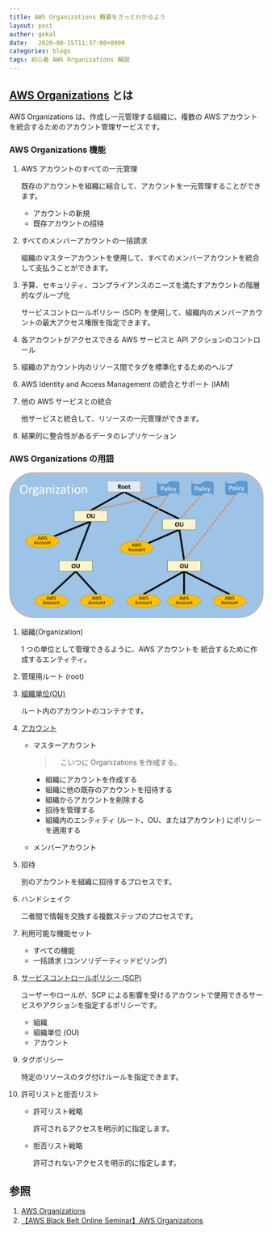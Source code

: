 ```yaml
---
title: AWS Organizations 概要をざっとわかるよう
layout: post
auther: gekal
date:   2020-08-15T11:37:00+0900
categories: blogs
tags: 初心者 AWS Organizations 解説
---
```


## [AWS Organizations](https://docs.aws.amazon.com/ja_jp/organizations/latest/userguide/orgs_introduction.html) とは

AWS Organizations は、作成し一元管理する組織に、複数の AWS アカウントを統合するためのアカウント管理サービスです。

### AWS Organizations 機能

1. AWS アカウントのすべての一元管理

    既存のアカウントを組織に結合して、アカウントを一元管理することができます。

    - アカウントの新規
    - 既存アカウントの招待

2. すべてのメンバーアカウントの一括請求

    組織のマスターアカウントを使用して、すべてのメンバーアカウントを統合して支払うことができます。

3. 予算、セキュリティ、コンプライアンスのニーズを満たすアカウントの階層的なグループ化

    サービスコントロールポリシー (SCP) を使用して、組織内のメンバーアカウントの最大アクセス権限を指定できます。

4. 各アカウントがアクセスできる AWS サービスと API アクションのコントロール

5. 組織のアカウント内のリソース間でタグを標準化するためのヘルプ

6. AWS Identity and Access Management の統合とサポート (IAM)

7. 他の AWS サービスとの統合

    他サービスと統合して、リソースの一元管理ができます。

8. 結果的に整合性があるデータのレプリケーション

### AWS Organizations の用語

![基本的な組織の図](/assets/imgs/blogs/2020-08-15/BasicOrganization.png)

1. 組織(Organization)

    1 つの単位として管理できるように、AWS アカウントを 統合するために作成するエンティティ。

2. 管理用ルート (root)

3. [組織単位(OU)](https://docs.aws.amazon.com/ja_jp/organizations/latest/userguide/orgs_manage_ous.html)

    ルート内のアカウントのコンテナです。

4. [アカウント](https://docs.aws.amazon.com/ja_jp/organizations/latest/userguide/orgs_manage_accounts.html)

    - マスターアカウント

        >　こいつに Organizations を作成する。

      - 組織にアカウントを作成する
      - 組織に他の既存のアカウントを招待する
      - 組織からアカウントを削除する
      - 招待を管理する
      - 組織内のエンティティ (ルート、OU、またはアカウント) にポリシーを適用する

    - メンバーアカウント

5. 招待

    別のアカウントを組織に招待するプロセスです。

6. ハンドシェイク

    二者間で情報を交換する複数ステップのプロセスです。

7. 利用可能な機能セット

    - すべての機能
    - 一括請求 (コンソリデーティッドビリング)

8. [サービスコントロールポリシー (SCP)](https://docs.aws.amazon.com/ja_jp/organizations/latest/userguide/orgs_manage_policies_type-auth.html#orgs_manage_policies_scp)

    ユーザーやロールが、SCP による影響を受けるアカウントで使用できるサービスやアクションを指定するポリシーです。

    - 組織
    - 組織単位 (OU)
    - アカウント

9. タグポリシー

    特定のリソースのタグ付けルールを指定できます。

10. 許可リストと拒否リスト

    - 許可リスト戦略

        許可されるアクセスを明示的に指定します。

    - 拒否リスト戦略

        許可されないアクセスを明示的に指定します。

## 参照

1. [AWS Organizations](https://aws.amazon.com/jp/organizations/)
2. [【AWS Black Belt Online Seminar】AWS Organizations](https://d1.awsstatic.com/webinars/jp/pdf/services/20180214_AWS-Blackbelt-Organizations.pdf)
